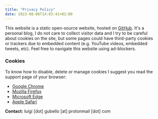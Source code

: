 ```yaml
---
title: "Privacy Policy"
date: 2023-08-06T14:03:41+02:00
---
```


This website is a static open-source website, hosted on [GitHub](https://github.com/luigigubello). It's a personal blog, I do not care to collect visitor data and I try to be careful about cookies on the site, but some pages could have third-party cookies or trackers due to embedded content (e.g. YouTube videos, embedded tweets, etc). Feel free to navigate this website using ad-blockers.

### Cookies

To know how to disable, delete or manage cookies I suggest you read the support page of your browser:

  * [Google Chrome][4]
  * [Mozilla Firefox][5]
  * [Microsoft Edge][6]
  * [Apple Safari][7]

**Contact:** luigi [dot] gubello [at] protonmail [dot] com

 [4]: https://support.google.com/chrome/answer/95647?hl=en&p=cpn_cookies
 [5]: https://support.mozilla.org/it/kb/Attivare%20e%20disattivare%20i%20cookie?redirectlocale=en-US&redirectslug=Enabling+and+disabling+cookies
 [6]: https://support.microsoft.com/it-it/help/4027947/windows-delete-cookies
 [7]: https://support.apple.com/kb/PH21411?locale=it_IT&viewlocale=it_IT